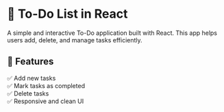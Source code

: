 # 📝 To-Do List in React

A simple and interactive To-Do application built with React. This app helps users add, delete, and manage tasks efficiently.

## 🚀 Features  
✅ Add new tasks  
✅ Mark tasks as completed  
✅ Delete tasks  
✅ Responsive and clean UI  
